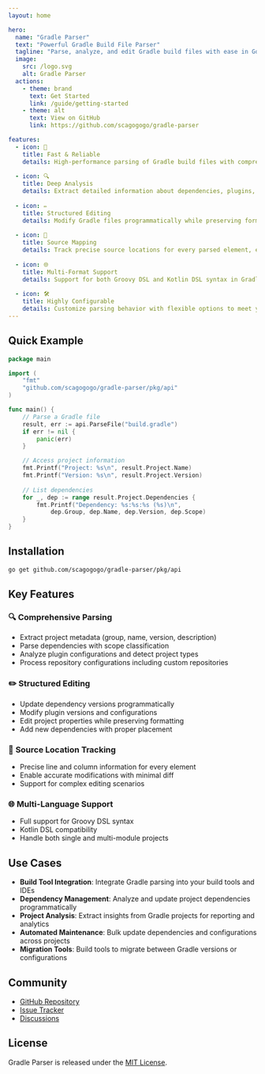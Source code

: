 ```yaml
---
layout: home

hero:
  name: "Gradle Parser"
  text: "Powerful Gradle Build File Parser"
  tagline: "Parse, analyze, and edit Gradle build files with ease in Go"
  image:
    src: /logo.svg
    alt: Gradle Parser
  actions:
    - theme: brand
      text: Get Started
      link: /guide/getting-started
    - theme: alt
      text: View on GitHub
      link: https://github.com/scagogogo/gradle-parser

features:
  - icon: 🚀
    title: Fast & Reliable
    details: High-performance parsing of Gradle build files with comprehensive error handling and validation.
  
  - icon: 🔍
    title: Deep Analysis
    details: Extract detailed information about dependencies, plugins, repositories, and project configuration.
  
  - icon: ✏️
    title: Structured Editing
    details: Modify Gradle files programmatically while preserving formatting and minimizing diffs.
  
  - icon: 📍
    title: Source Mapping
    details: Track precise source locations for every parsed element, enabling accurate modifications.
  
  - icon: 🌐
    title: Multi-Format Support
    details: Support for both Groovy DSL and Kotlin DSL syntax in Gradle build files.
  
  - icon: 🛠️
    title: Highly Configurable
    details: Customize parsing behavior with flexible options to meet your specific requirements.
---
```


## Quick Example

```go
package main

import (
    "fmt"
    "github.com/scagogogo/gradle-parser/pkg/api"
)

func main() {
    // Parse a Gradle file
    result, err := api.ParseFile("build.gradle")
    if err != nil {
        panic(err)
    }

    // Access project information
    fmt.Printf("Project: %s\n", result.Project.Name)
    fmt.Printf("Version: %s\n", result.Project.Version)
    
    // List dependencies
    for _, dep := range result.Project.Dependencies {
        fmt.Printf("Dependency: %s:%s:%s (%s)\n", 
            dep.Group, dep.Name, dep.Version, dep.Scope)
    }
}
```

## Installation

```bash
go get github.com/scagogogo/gradle-parser/pkg/api
```

## Key Features

### 🔍 **Comprehensive Parsing**
- Extract project metadata (group, name, version, description)
- Parse dependencies with scope classification
- Analyze plugin configurations and detect project types
- Process repository configurations including custom repositories

### ✏️ **Structured Editing**
- Update dependency versions programmatically
- Modify plugin versions and configurations
- Edit project properties while preserving formatting
- Add new dependencies with proper placement

### 📍 **Source Location Tracking**
- Precise line and column information for every element
- Enable accurate modifications with minimal diff
- Support for complex editing scenarios

### 🌐 **Multi-Language Support**
- Full support for Groovy DSL syntax
- Kotlin DSL compatibility
- Handle both single and multi-module projects

## Use Cases

- **Build Tool Integration**: Integrate Gradle parsing into your build tools and IDEs
- **Dependency Management**: Analyze and update project dependencies programmatically  
- **Project Analysis**: Extract insights from Gradle projects for reporting and analytics
- **Automated Maintenance**: Bulk update dependencies and configurations across projects
- **Migration Tools**: Build tools to migrate between Gradle versions or configurations

## Community

- [GitHub Repository](https://github.com/scagogogo/gradle-parser)
- [Issue Tracker](https://github.com/scagogogo/gradle-parser/issues)
- [Discussions](https://github.com/scagogogo/gradle-parser/discussions)

## License

Gradle Parser is released under the [MIT License](https://github.com/scagogogo/gradle-parser/blob/main/LICENSE).
